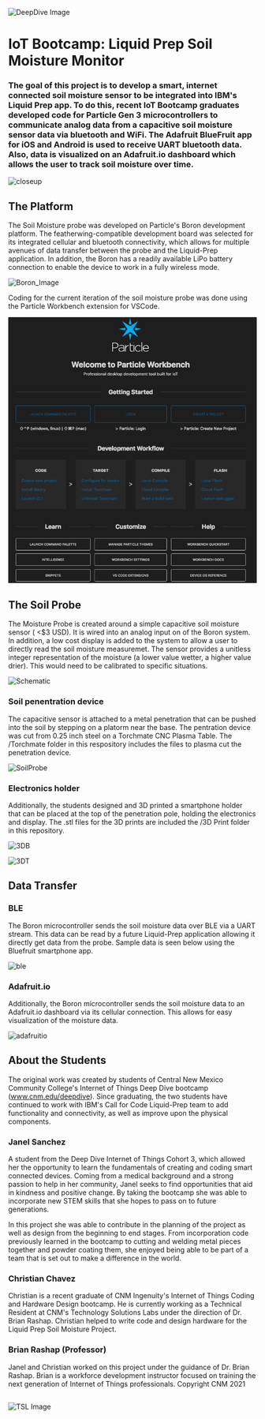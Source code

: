 ![DeepDive Image](images/dd.jpg)

# IoT Bootcamp: Liquid Prep Soil Moisture Monitor

### The goal of this project is to develop a smart, internet connected soil moisture sensor to be integrated into IBM's Liquid Prep app. To do this, recent IoT Bootcamp graduates developed code for Particle Gen 3 microcontrollers to communicate analog data from a capacitive soil moisture sensor data via bluetooth and WiFi. The Adafruit BlueFruit app for iOS and Android is used to receive UART bluetooth data. Also, data is visualized on an Adafruit.io dashboard which allows the user to track soil moisture over time.

![closeup](images/SensorCloseUp.jpg)

## The Platform

The Soil Moisture probe was developed on Particle's Boron development platform. The featherwing-compatible development board was selected for its integrated cellular and bluetooth connectivity, which allows for multiple avenues of data transfer between the probe and the Liquid-Prep application. In addition, the Boron has a readily available LiPo battery connection to enable the device to work in a fully wireless mode. 

![Boron_Image](images/boron.jpg)

Coding for the current iteration of the soil moisture probe was done using the Particle Workbench extension for VSCode.

![workbench](images/workbench.png)


## The Soil Probe

The  Moisture Probe is created around a simple capacitive soil moisture sensor ( <$3 USD). It is wired into an analog input on of the Boron system. In addition, a low cost display is added to the system to allow a user to directly read the soil moisture measuremet. The sensor provides a unitless integer representation of the moisture (a lower value wetter, a higher value drier). This would need to be calibrated to specific situations. 

![Schematic](images/SensorSchematic.jpg)

### Soil penentration device

The capacitive sensor is attached to a metal penetration that can be pushed into the soil by stepping on a platorm near the base. The pentration device was cut from 0.25 inch steel on a Torchmate CNC Plasma Table. The /Torchmate folder in this respository includes the files to plasma cut the penetration device. 

![SoilProbe](images/Probe.jpg)

### Electronics holder
Additionally, the students designed and 3D printed a smartphone holder that can be placed at the top of the penetration pole, holding the electronics and display. The .stl files for the 3D prints are included the /3D Print folder in this repository.

![3DB](images/3DPrintBottomView.jpg)

![3DT](images/3DPrintTopView.jpg)

## Data Transfer

### BLE
The Boron microcontroller sends the soil moisture data over BLE via a UART stream. This data can be read by a future Liquid-Prep application allowing it directly get data from the probe. Sample data is seen below using the Bluefruit smartphone app.

![ble](images/BluefruitUART.jpg)

### Adafruit.io
Additionally, the Boron microcontroller sends the soil moisture data to an Adafruit.io dashboard via its cellular connection. This allows for easy visualization of the moisture data.  

![adafruitio](images/AdafruitDashboard.jpg)

## About the Students

The original work was created by students of Central New Mexico Community College's Internet of Things Deep Dive bootcamp (www.cnm.edu/deepdive). Since graduating, the two students have continued to work with IBM's Call for Code Liquid-Prep team to add functionality and connectivity, as well as improve upon the physical components. 

### Janel Sanchez

A student from the Deep Dive Internet of Things Cohort 3, which allowed her the opportunity to learn the fundamentals of creating and coding smart connected devices. Coming from a medical background and a strong passion to help in her community, Janel seeks to find opportunities that aid in kindness and positive change. By taking the bootcamp she was able to incorporate new STEM skills that she hopes to pass on to future generations.

In this project she was able to contribute in the planning of the project as well as design from the beginning to end stages. From incorporation code previously learned in the bootcamp to cutting and welding metal pieces together and powder coating them, she enjoyed being able to be part of a team that is set out to make a difference in the world.


### Christian Chavez

Christian is a recent graduate of CNM Ingenuity's Internet of Things Coding and Hardware Design bootcamp. He is currently working as a Technical Resident at CNM's Technology Solutions Labs under the direction of Dr. Brian Rashap. Christian helped to write code and design hardware for the Liquid Prep Soil Moisture Project.

### Brian Rashap (Professor)

Janel and Christian worked on this project under the guidance of Dr. Brian Rashap. Brian is a workforce development instructor focused on training the next generation of Internet of Things professionals. 
Copyright CNM 2021
##
##
##


![TSL Image](images/TSL.jpg)



